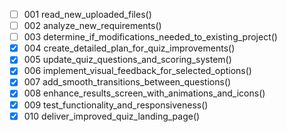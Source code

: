 - [ ] 001 read_new_uploaded_files()
- [ ] 002 analyze_new_requirements()
- [ ] 003 determine_if_modifications_needed_to_existing_project()
- [X] 004 create_detailed_plan_for_quiz_improvements()
- [X] 005 update_quiz_questions_and_scoring_system()
- [X] 006 implement_visual_feedback_for_selected_options()
- [X] 007 add_smooth_transitions_between_questions()
- [X] 008 enhance_results_screen_with_animations_and_icons()
- [X] 009 test_functionality_and_responsiveness()
- [X] 010 deliver_improved_quiz_landing_page()
